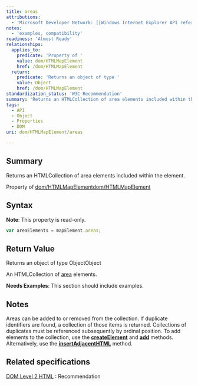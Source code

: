 ```yaml
---
title: areas
attributions:
  - 'Microsoft Developer Network: [[Windows Internet Explorer API reference](http://msdn.microsoft.com/en-us/library/ie/hh828809%28v=vs.85%29.aspx) Article]'
notes:
  - 'examples, compatibility'
readiness: 'Almost Ready'
relationships:
  applies_to:
    predicate: 'Property of '
    value: dom/HTMLMapElement
    href: /dom/HTMLMapElement
  return:
    predicate: 'Returns an object of type '
    value: Object
    href: /dom/HTMLMapElement
standardization_status: 'W3C Recommendation'
summary: 'Returns an HTMLCollection of area elements included within the element.'
tags:
  - API
  - Object
  - Properties
  - DOM
uri: dom/HTMLMapElement/areas

---
```

## Summary

Returns an HTMLCollection of area elements included within the element.

Property of [dom/HTMLMapElement](/dom/HTMLMapElement)[dom/HTMLMapElement](/dom/HTMLMapElement)

## Syntax

**Note**: This property is read-only.

``` js
var areaElements = mapElement.areas;
```

## Return Value

Returns an object of type ObjectObject

An HTMLCollection of [area](/dom/HTMLAreaElement) elements.

**Needs Examples**: This section should include examples.

## Notes

Areas can be added to or removed from the collection. If duplicate identifiers are found, a collection of those items is returned. Collections of duplicates must be referenced subsequently by ordinal position. To add elements to the collection, use the [**createElement**](/dom/Document/createElement) and [**add**](/dom/HTMLSelectElement/add) methods. Alternatively, use the [**insertAdjacentHTML**](/dom/Element/insertAdjacentHTML) method.

## Related specifications

[DOM Level 2 HTML](http://www.w3.org/TR/DOM-Level-2-HTML/)
:   Recommendation
